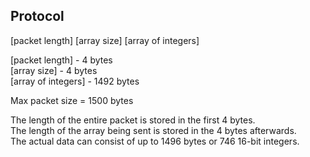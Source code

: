 ## Protocol

[packet length] [array size] [array of integers]

[packet length] - 4 bytes  
[array size] - 4 bytes  
[array of integers] - 1492 bytes

Max packet size = 1500 bytes

The length of the entire packet is stored in the first 4 bytes.  
The length of the array being sent is stored in the 4 bytes afterwards.  
The actual data can consist of up to 1496 bytes or 746 16-bit integers.

